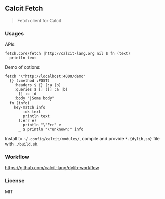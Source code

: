 ## Calcit Fetch

> Fetch client for Calcit

### Usages

APIs:

```cirru
fetch.core/fetch |http://calcit-lang.org nil $ fn (text)
  println text
```

Demo of options:

```cirru
fetch "\"http://localhost:4000/demo"
  {} (:method :POST)
    :headers $ {} (:a |b)
    :queries $ [] ([] :a |b)
      [] :c |d
    :body "|Some body"
  fn (info)
    key-match info
        :ok text
        println text
      (:err e)
        println "\"Err" e
      _ $ println "\"unknown:" info
```

Install to `~/.config/calcit/modules/`, compile and provide `*.{dylib,so}` file with `./build.sh`.

### Workflow

https://github.com/calcit-lang/dylib-workflow

### License

MIT

